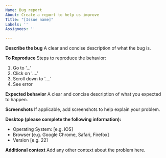 ```yaml
---
Name: Bug report
About: Create a report to help us improve
Title: "[Issue name]"
Labels: ''
Assignees: ''

---
```


**Describe the bug**
A clear and concise description of what the bug is.

**To Reproduce**
Steps to reproduce the behavior:
1. Go to '...'
2. Click on '....'
3. Scroll down to '....'
4. See error

**Expected behavior**
A clear and concise description of what you expected to happen.

**Screenshots**
If applicable, add screenshots to help explain your problem.

**Desktop (please complete the following information):**
 - Operating System: [e.g. iOS]
 - Browser [e.g. Google Chrome, Safari, Firefox]
 - Version [e.g. 22]

**Additional context**
Add any other context about the problem here.
